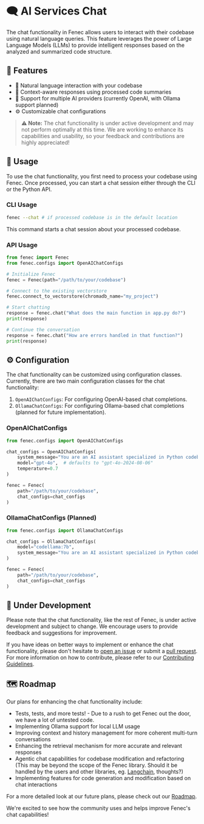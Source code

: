 # 🗨️ AI Services Chat

The chat functionality in Fenec allows users to interact with their codebase using natural language queries. This feature leverages the power of Large Language Models (LLMs) to provide intelligent responses based on the analyzed and summarized code structure.

## 🌟 Features

-   💬 Natural language interaction with your codebase
-   🧠 Context-aware responses using processed code summaries
-   🔀 Support for multiple AI providers (currently OpenAI, with Ollama support planned)
-   ⚙️ Customizable chat configurations

> **⚠️ Note:** The chat functionality is under active development and may not perform optimally at this time. We are working to enhance its capabilities and usability, so your feedback and contributions are highly appreciated!

## 🚀 Usage

To use the chat functionality, you first need to process your codebase using Fenec. Once processed, you can start a chat session either through the CLI or the Python API.

### CLI Usage

```bash
fenec --chat # if processed codebase is in the default location
```

This command starts a chat session about your processed codebase.

### API Usage

```python
from fenec import Fenec
from fenec.configs import OpenAIChatConfigs

# Initialize Fenec
fenec = Fenec(path="/path/to/your/codebase")

# Connect to the existing vectorstore
fenec.connect_to_vectorstore(chromadb_name="my_project")

# Start chatting
response = fenec.chat("What does the main function in app.py do?")
print(response)

# Continue the conversation
response = fenec.chat("How are errors handled in that function?")
print(response)
```

## ⚙️ Configuration

The chat functionality can be customized using configuration classes. Currently, there are two main configuration classes for the chat functionality:

1. `OpenAIChatConfigs`: For configuring OpenAI-based chat completions.
2. `OllamaChatConfigs`: For configuring Ollama-based chat completions (planned for future implementation).

### OpenAIChatConfigs

```python
from fenec.configs import OpenAIChatConfigs

chat_configs = OpenAIChatConfigs(
    system_message="You are an AI assistant specialized in Python codebases.",
    model="gpt-4o",  # defaults to "gpt-4o-2024-08-06"
    temperature=0.7
)

fenec = Fenec(
    path="/path/to/your/codebase",
    chat_configs=chat_configs
)
```

### OllamaChatConfigs (Planned)

```python
from fenec.configs import OllamaChatConfigs

chat_configs = OllamaChatConfigs(
    model="codellama:7b",
    system_message="You are an AI assistant specialized in Python codebases."
)

fenec = Fenec(
    path="/path/to/your/codebase",
    chat_configs=chat_configs
)
```

## 🚧 Under Development

Please note that the chat functionality, like the rest of Fenec, is under active development and subject to change. We encourage users to provide feedback and suggestions for improvement.

If you have ideas on better ways to implement or enhance the chat functionality, please don't hesitate to [open an issue](https://github.com/evanmschultz/fenec/issues) or submit a [pull request](https://github.com/evanmschultz/fenec/pulls). For more information on how to contribute, please refer to our [Contributing Guidelines](../../CONTRIBUTING.md).

## 🗺️ Roadmap

Our plans for enhancing the chat functionality include:

-   Tests, tests, and more tests! - Due to a rush to get Fenec out the door, we have a lot of untested code.
-   Implementing Ollama support for local LLM usage
-   Improving context and history management for more coherent multi-turn conversations
-   Enhancing the retrieval mechanism for more accurate and relevant responses
-   Agentic chat capabilities for codebase modification and refactoring (This may be beyond the scope of the Fenec library. Should it be handled by the users and other libraries, eg. [Langchain](https://www.langchain.com), thoughts?)
-   Implementing features for code generation and modification based on chat interactions

For a more detailed look at our future plans, please check out our [Roadmap](../../ROADMAP.md).

We're excited to see how the community uses and helps improve Fenec's chat capabilities!
